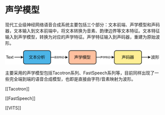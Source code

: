 # 声学模型

现代工业级神经网络语音合成系统主要包括三个部分：文本前端、声学模型和声码器，文本输入到文本前端中，将文本转换为音素、韵律边界等文本特征。文本特征输入到声学模型，转换为对应的声学特征。声学特征输入到声码器，重建为原始波形。

![神经网络TTS的三个主要部件](../asset/text_to_speech-语音合成工作流.png)

主要采用的声学模型包括Tacotron系列、FastSpeech系列等，目前同样出现了一些完全端到端的语音合成模型，也即是直接由字符/音素映射为波形。

[[Tacotron]]

[[FastSpeech]]

[[VITS]]